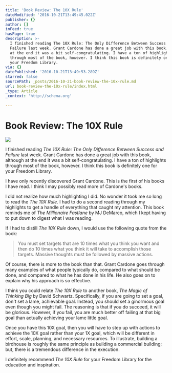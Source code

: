 ```yaml
---
title: 'Book Review: The 10X Rule'
dateModified: '2016-10-21T13:49:45.022Z'
publisher: {}
author: []
inFeed: true
hasPage: true
description: >-
  I finished reading The 10X Rule: The Only Difference Between Success and
  Failure last week. Grant Cardone has done a great job with this book, although
  at the end it was a bit self-congratulating. I have a ton of highlights
  through most of the book, however. I think this book is definitely one for
  your Freedom Library.
via: {}
datePublished: '2016-10-21T13:49:53.289Z'
starred: false
sourcePath: _posts/2016-10-21-book-review-the-10x-rule.md
url: book-review-the-10x-rule/index.html
_type: Article
_context: 'http://schema.org'

---
```

# Book Review: The 10X Rule
![](https://the-grid-user-content.s3-us-west-2.amazonaws.com/a99606e7-5e3a-42be-8ac9-195b70a3d9f4.jpg)

I finished reading _The 10X Rule: The Only Difference Between Success and Failure_ last week. Grant Cardone has done a great job with this book, although at the end it was a bit self-congratulating. I have a ton of highlights through most of the book, however. I think this book is definitely one for your Freedom Library.

I have only recently discovered Grant Cardone. This is the first of his books I have read. I think I may possibly read more of Cardone's books.

I did not realize how much highlighting I did. No wonder it took me so long to read the _The 10X Rule_. I had to do a second reading through my highlights to get a handle of everything that caught my attention. This book reminds me of _The Millionaire Fastlane_ by MJ DeMarco, which I kept having to put down to digest what I was reading.

If I had to distill _The 10X Rule_ down, I would use the following quote from the book:

> You must set targets that are 10 times what you think you want and then do 10 times what you think it will take to accomplish those targets. Massive thoughts must be followed by massive actions.

Of course, there is more to the book than that. Grant Cardone goes through many examples of what people typically do, compared to what should be done, and compared to what he has done in his life. He also goes on to explain why his approach is so effective.

I think you could relate _The 10X Rule_ to another book, _The Magic of Thinking Big_ by David Schwartz. Specifically, if you are going to set a goal, don't set a lame, achievable goal. Instead, you should set a ginormous goal even though you might fail. The reasoning is that if you do succeed, it will be glorious. However, if you fail, you are much better off failing at that big goal than actually achieving your lame little goal.

Once you have this 10X goal, then you will have to step up with actions to achieve the 10X goal rather than your 1X goal, which will be different in effort, scale, planning, and necessary resources. To illustrate, building a birdhouse is roughly the same principle as building a commercial building; but, there is a tremendous difference in the execution.

I definitely recommend _The 10X Rule_ for your Freedom Library for the education and inspiration.
